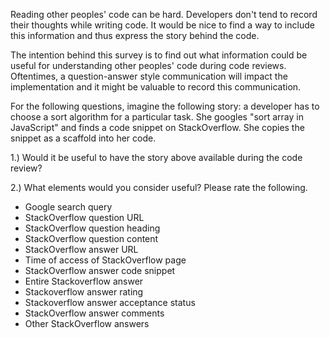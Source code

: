 Reading other peoples' code can be hard. Developers don't tend to record their thoughts while writing code. It would be nice to find a way to include this information and thus express the story behind the code. 

The intention behind this survey is to find out what information could be useful for understanding other peoples' code during code reviews. Oftentimes, a question-answer style communication will impact the implementation and it might be valuable to record this communication.

For the following questions, imagine the following story: a developer has to choose a sort algorithm for a particular task. She googles "sort array in JavaScript" and finds a code snippet on StackOverflow. She copies the snippet as a scaffold into her code.

1.) Would it be useful to have the story above available during the code review?

2.) What elements would you consider useful? Please rate the following.
- Google search query
- StackOverflow question URL
- StackOverflow question heading
- StackOverflow question content
- StackOverflow answer URL
- Time of access of StackOverflow page
- StackOverflow answer code snippet
- Entire Stackoverflow answer
- Stackoverflow answer rating
- Stackoverflow answer acceptance status
- StackOverflow answer comments
- Other StackOverflow answers
